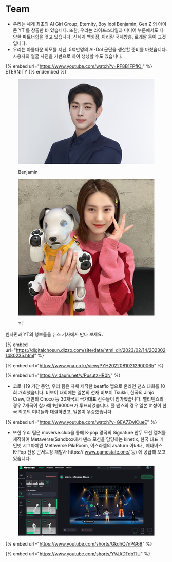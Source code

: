 # Team

* 우리는 세계 최초의 AI Girl Group, Eternity, Boy Idol Benjamin, Gen Z 의 아이콘 YT 를 창출한 바 있습니다. 또한, 우리는 라이프스타일과 미디어 부문에서도 다양한 파트너쉽을 맺고 있습니다. 신세계 백화점, 아리랑 국제방송, 로레알 등이 그것입니다.&#x20;
* 우리는 아름다운 외모를 지닌, 5백만명의 AI-Dol 군단을 생산할 준비를 마쳤습니다. 사용자의 얼굴 사진을 기반으로 하여 생성할 수도 있습니다.

{% embed url="https://www.youtube.com/watch?v=RF8B1FPflOI" %}
ETERN!TY
{% endembed %}

<figure><img src="../../.gitbook/assets/banjamin.jpeg" alt=""><figcaption><p>Benjamin</p></figcaption></figure>

<figure><img src="../../.gitbook/assets/yt.jpeg" alt=""><figcaption><p>YT</p></figcaption></figure>

벤자민과 YT의 행보들을 뉴스 기사에서 만나 보세요.



{% embed url="https://digitalchosun.dizzo.com/site/data/html_dir/2023/02/14/2023021480235.html" %}

{% embed url="https://www.yna.co.kr/view/PYH20220810212900065" %}

{% embed url="https://v.daum.net/v/PusutzHR0N" %}

* &#x20;코로나19 기간 동안, 우리 팀은 자체 제작한 beatflo 앱으로 온라인 댄스 대회를 10회 개최했습니다. 비보이 대회에는 일본의 천재 비보이 Tsukki, 한국의 Jinjo Crew, 대만의 Choco 등 30개국의 국가대표 선수들이 참가했습니다. 밸리댄스의 경우 7개국이 참가해 1만8000표가 투표되었습니다. 폴 댄스의 경우 일본 여성이 한국 최고의 미녀들과 대결하였고, 일본이 우승했습니다.  &#x20;

{% embed url="https://www.youtube.com/watch?v=GEA7ZwlCueE" %}

* 또한 우리 팀은 moverse.club을 통해 K-pop 명곡의 Signature 안무 모션 캡처를 제작하여 Metaverse(Sandbox에서 댄스 모션을 담당하는 kinetix, 한국 대표 메인넷 시그마체인 Metaverse PikiRoom, 이스라엘의 avaturn 아바타 , 메타버스 K-Pop 전용 콘서트장 개발사 https:// www.gamestate.one/ 등) 에 공급해 오고 있습니다.   

<figure><img src="../../.gitbook/assets/image (6) (2).png" alt=""><figcaption></figcaption></figure>



{% embed url="https://www.youtube.com/shorts/GkdhQ7nPG68" %}

{% embed url="https://www.youtube.com/shorts/YVJADTdpTIU" %}

